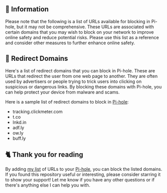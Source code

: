 ## 📃 Information
Please note that the following is a list of URLs available for blocking in Pi-hole, but it may not be comprehensive.
These URLs are associated with certain domains that you may wish to block on your network to improve online safety and reduce potential risks.
Please use this list as a reference and consider other measures to further enhance online safety.

## 🌌 Redirect Domains
Here's a list of redirect domains that you can block in Pi-hole.
These are URLs that redirect the user from one web page to another.
They are often used by advertisers or people trying to trick users into clicking on suspicious or dangerous links.
By blocking these domains with Pi-hole, you can help protect your device from malware and scams.

Here is a sample list of redirect domains to block in [Pi-hole](../What%20is%20Pi-hole.md):
- tracking.clickmeter.com
- t.co
- lnkd.in
- adf.ly
- ow.ly
- buff.ly

## 🐈 Thank you for reading
By adding [my list](https://github.com/sefinek24/PiHole-Blocklist-Collection/blob/main/List.md) of URLs to your [Pi-hole](../What%20is%20Pi-hole.md), you can block the listed domains.
If you found this repository useful or interesting, please consider starring it to show your support!
Let me know if you have any other questions or if there's anything else I can help you with.